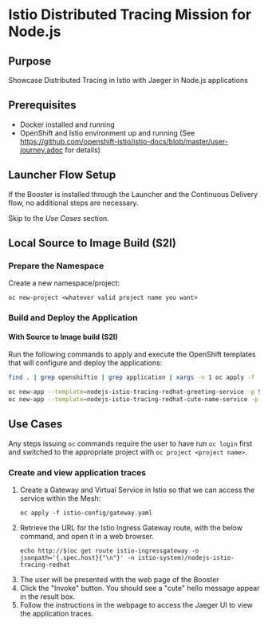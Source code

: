 # Istio Distributed Tracing Mission for Node.js

## Purpose

Showcase Distributed Tracing in Istio with Jaeger in Node.js applications

## Prerequisites

* Docker installed and running
* OpenShift and Istio environment up and running (See https://github.com/openshift-istio/istio-docs/blob/master/user-journey.adoc for details)

## Launcher Flow Setup

If the Booster is installed through the Launcher and the Continuous Delivery flow, no additional steps are necessary.

Skip to the _Use Cases_ section.

## Local Source to Image Build (S2I)

### Prepare the Namespace

Create a new namespace/project:
```
oc new-project <whatever valid project name you want>
```

### Build and Deploy the Application

#### With Source to Image build (S2I)

Run the following commands to apply and execute the OpenShift templates that will configure and deploy the applications:
```bash
find . | grep openshiftio | grep application | xargs -n 1 oc apply -f

oc new-app --template=nodejs-istio-tracing-redhat-greeting-service -p SOURCE_REPOSITORY_URL=https://github.com/bucharest-gold/nodejs-istio-tracing-redhat -p SOURCE_REPOSITORY_REF=master -p SOURCE_REPOSITORY_DIR=greeting-service
oc new-app --template=nodejs-istio-tracing-redhat-cute-name-service -p SOURCE_REPOSITORY_URL=https://github.com/bucharest-gold/nodejs-istio-tracing-redhat -p SOURCE_REPOSITORY_REF=master -p SOURCE_REPOSITORY_DIR=cute-name-service
```

## Use Cases

Any steps issuing `oc` commands require the user to have run `oc login` first and switched to the appropriate project with `oc project <project name>`.

### Create and view application traces

1. Create a Gateway and Virtual Service in Istio so that we can access the service within the Mesh:
    ```
    oc apply -f istio-config/gateway.yaml
    ```
2. Retrieve the URL for the Istio Ingress Gateway route, with the below command, and open it in a web browser.
    ```
    echo http://$(oc get route istio-ingressgateway -o jsonpath='{.spec.host}{"\n"}' -n istio-system)/nodejs-istio-tracing-redhat
    ```
3. The user will be presented with the web page of the Booster
4. Click the "Invoke" button. You should see a "cute" hello message appear in the result box.
5. Follow the instructions in the webpage to access the Jaeger UI to view the application traces.
